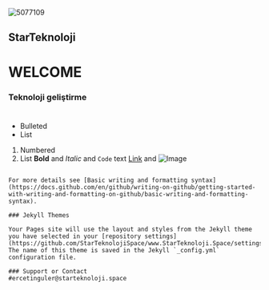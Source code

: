 ![5077109](https://user-images.githubusercontent.com/93947784/171271248-e61ae4e9-8b53-461d-a158-6328ed569a45.png) 
## StarTeknoloji  
# WELCOME 
###  Teknoloji geliştirme
#    
## 
### 
- Bulleted
- List
1. Numbered
2. List
**Bold** and _Italic_ and `Code` text 
[Link](url) and ![Image](src)
```

For more details see [Basic writing and formatting syntax](https://docs.github.com/en/github/writing-on-github/getting-started-with-writing-and-formatting-on-github/basic-writing-and-formatting-syntax).

### Jekyll Themes

Your Pages site will use the layout and styles from the Jekyll theme you have selected in your [repository settings](https://github.com/StarTeknolojiSpace/www.StarTeknoloji.Space/settings/pages). The name of this theme is saved in the Jekyll `_config.yml` configuration file.

### Support or Contact  
#ercetinguler@starteknoloji.space   
